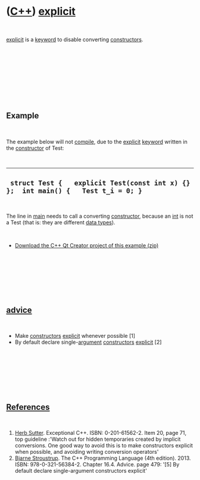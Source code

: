 



 

 

 

 

 

([C++](Cpp.htm)) [explicit](CppExplicit.htm)
============================================

 

[explicit](CppExplicit.htm) is a [keyword](CppKeyword.htm) to disable
converting [constructors](CppConstructor.htm).

 

 

 

 

 

Example
-------

 

The example below will not [compile](CppCompile.htm), due to the
[explicit](CppExplicit.htm) [keyword](CppKeyword.htm) written in the
[constructor](CppConstructor.htm) of Test:

 

  -------------------------------------------------------------------------------------
  ` struct Test {   explicit Test(const int x) {} };  int main() {   Test t_i = 0; }`
  -------------------------------------------------------------------------------------

 

The line in [main](CppMain.htm) needs to call a converting
[constructor](CppConstructor.htm), because an [int](CppInt.htm) is not a
Test (that is: they are different [data types](CppDataType.htm)).

 

-   [Download the C++ Qt Creator project of this
    example (zip)](CppExplicit.zip)

 

 

 

 

[advice](CppAdvice.htm)
-----------------------

 

-   Make [constructors](CppConstructor.htm) [explicit](CppExplicit.htm)
    whenever possible \[1\]
-   By default declare single-[argument](CppArgument.htm)
    [constructors](CppConstructor.htm) [explicit](CppExplicit.htm) \[2\]

 

 

 

 

[References](CppReferences.htm)
-------------------------------

 

1.  [Herb Sutter](CppHerbSutter.htm). Exceptional C++.
    ISBN: 0-201-61562-2. Item 20, page 71, top guideline :'Watch out for
    hidden temporaries created by implicit conversions. One good way to
    avoid this is to make constructors explicit when possible, and
    avoiding writing conversion operators'
2.  [Bjarne Stroustrup](CppBjarneStroustrup.htm). The C++ Programming
    Language (4th edition). 2013. ISBN: 978-0-321-56384-2. Chapter 16.4.
    Advice. page 479: '\[5\] By default declare single-argument
    constructors explicit'

 

 

 

 

 





 




